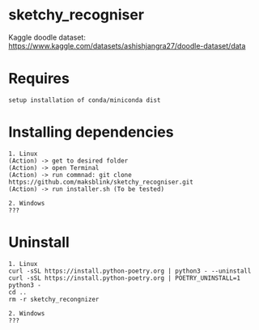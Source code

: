 # sketchy_recogniser

Kaggle doodle dataset: https://www.kaggle.com/datasets/ashishjangra27/doodle-dataset/data

# Requires
    setup installation of conda/miniconda dist


# Installing dependencies

    1. Linux
    (Action) -> get to desired folder
    (Action) -> open Terminal
    (Action) -> run commnad: git clone https://github.com/maksblink/sketchy_recogniser.git
    (Action) -> run installer.sh (To be tested)

    2. Windows
    ???


# Uninstall

    1. Linux
    curl -sSL https://install.python-poetry.org | python3 - --uninstall
    curl -sSL https://install.python-poetry.org | POETRY_UNINSTALL=1 python3 -
    cd ..
    rm -r sketchy_recongnizer

    2. Windows
    ???